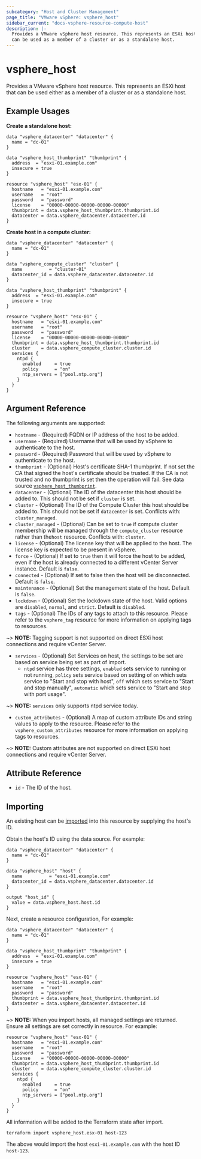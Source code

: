 ```yaml
---
subcategory: "Host and Cluster Management"
page_title: "VMware vSphere: vsphere_host"
sidebar_current: "docs-vsphere-resource-compute-host"
description: |-
  Provides a VMware vSphere host resource. This represents an ESXi host that
  can be used as a member of a cluster or as a standalone host.
---
```


# vsphere_host

Provides a VMware vSphere host resource. This represents an ESXi host that
can be used either as a member of a cluster or as a standalone host.

## Example Usages

**Create a standalone host:**

```hcl
data "vsphere_datacenter" "datacenter" {
  name = "dc-01"
}

data "vsphere_host_thumbprint" "thumbprint" {
  address  = "esxi-01.example.com"
  insecure = true
}

resource "vsphere_host" "esx-01" {
  hostname   = "esxi-01.example.com"
  username   = "root"
  password   = "password"
  license    = "00000-00000-00000-00000-00000"
  thumbprint = data.vsphere_host_thumbprint.thumbprint.id
  datacenter = data.vsphere_datacenter.datacenter.id
}
```

**Create host in a compute cluster:**

```hcl
data "vsphere_datacenter" "datacenter" {
  name = "dc-01"
}

data "vsphere_compute_cluster" "cluster" {
  name          = "cluster-01"
  datacenter_id = data.vsphere_datacenter.datacenter.id
}

data "vsphere_host_thumbprint" "thumbprint" {
  address  = "esxi-01.example.com"
  insecure = true
}

resource "vsphere_host" "esx-01" {
  hostname   = "esxi-01.example.com"
  username   = "root"
  password   = "password"
  license    = "00000-00000-00000-00000-00000"
  thumbprint = data.vsphere_host_thumbprint.thumbprint.id
  cluster    = data.vsphere_compute_cluster.cluster.id
  services {
    ntpd {
      enabled     = true
      policy      = "on"
      ntp_servers = ["pool.ntp.org"]
    }
  }
}
```

## Argument Reference

The following arguments are supported:

* `hostname` - (Required) FQDN or IP address of the host to be added.
* `username` - (Required) Username that will be used by vSphere to authenticate
  to the host.
* `password` - (Required) Password that will be used by vSphere to authenticate
  to the host.
* `thumbprint` - (Optional) Host's certificate SHA-1 thumbprint. If not set the
  CA that signed the host's certificate should be trusted. If the CA is not
  trusted and no thumbprint is set then the operation will fail. See data source
  [`vsphere_host_thumbprint`][docs-host-thumbprint-data-source].
* `datacenter` - (Optional) The ID of the datacenter this host should
  be added to. This should not be set if `cluster` is set.
* `cluster` - (Optional) The ID of the Compute Cluster this host should
  be added to. This should not be set if `datacenter` is set. Conflicts with:
  `cluster_managed`.
* `cluster_managed` - (Optional) Can be set to `true` if compute cluster
  membership will be managed through the `compute_cluster` resource rather
  than the`host` resource. Conflicts with: `cluster`.
* `license` - (Optional) The license key that will be applied to the host.
  The license key is expected to be present in vSphere.
* `force` - (Optional) If set to `true` then it will force the host to be added,
  even if the host is already connected to a different vCenter Server instance.
  Default is `false`.
* `connected` - (Optional) If set to false then the host will be disconnected.
  Default is `false`.
* `maintenance` - (Optional) Set the management state of the host.
  Default is `false`.
* `lockdown` - (Optional) Set the lockdown state of the host. Valid options are
  `disabled`, `normal`, and `strict`. Default is `disabled`.
* `tags` - (Optional) The IDs of any tags to attach to this resource. Please
  refer to the `vsphere_tag` resource for more information on applying
  tags to resources.

~> **NOTE:** Tagging support is not supported on direct ESXi host
connections and require vCenter Server.

* `services` - (Optional) Set Services on host, the settings to be set are based on service being set as part of import.
  * `ntpd` service has three settings, `enabled` sets service to running or not running, `policy` sets service based on setting of `on` which sets service to "Start and stop with host", `off` which sets service to "Start and stop manually", `automatic` which sets service to "Start and stop with port usage".

~> **NOTE:** `services` only supports ntpd service today.

* `custom_attributes` - (Optional) A map of custom attribute IDs and string
  values to apply to the resource. Please refer to the
  `vsphere_custom_attributes` resource for more information on applying
  tags to resources.

~> **NOTE:** Custom attributes are not supported on direct ESXi host
connections and require vCenter Server.

[docs-host-thumbprint-data-source]: /docs/providers/vsphere/d/host_thumbprint.html

## Attribute Reference

* `id` - The ID of the host.

## Importing

An existing host can be [imported][docs-import] into this resource by supplying
the host's ID.

[docs-import]: /docs/import/index.html

Obtain the host's ID using the data source. For example:

```hcl
data "vsphere_datacenter" "datacenter" {
  name = "dc-01"
}

data "vsphere_host" "host" {
  name          = "esxi-01.example.com"
  datacenter_id = data.vsphere_datacenter.datacenter.id
}

output "host_id" {
  value = data.vsphere_host.host.id
}
```

Next, create a resource configuration, For example:

```hcl
data "vsphere_datacenter" "datacenter" {
  name = "dc-01"
}

data "vsphere_host_thumbprint" "thumbprint" {
  address  = "esxi-01.example.com"
  insecure = true
}

resource "vsphere_host" "esx-01" {
  hostname   = "esxi-01.example.com"
  username   = "root"
  password   = "password"
  thumbprint = data.vsphere_host_thumbprint.thumbprint.id
  datacenter = data.vsphere_datacenter.datacenter.id
}
```

~> **NOTE:** When you import hosts, all managed settings are returned. Ensure all settings are set correctly in resource. For example:

```hcl
resource "vsphere_host" "esx-01" {
  hostname   = "esxi-01.example.com"
  username   = "root"
  password   = "password"
  license    = "00000-00000-00000-00000-00000"
  thumbprint = data.vsphere_host_thumbprint.thumbprint.id
  cluster    = data.vsphere_compute_cluster.cluster.id
  services {
    ntpd {
      enabled     = true
      policy      = "on"
      ntp_servers = ["pool.ntp.org"]
    }
  }
}
```

All information will be added to the Terraform state after import.

```shell
terraform import vsphere_host.esx-01 host-123
```

The above would import the host `esxi-01.example.com` with the host ID `host-123`.
